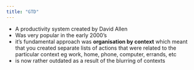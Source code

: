 ```yaml
---
title: "GTD"
---
```


- A productivity system created by David Allen<span id='VcvqPJhjW'/>
- Was very popular in the early 2000’s<span id='xK13PYbGt'/>
- it’s fundamental approach was **organisation by context** which meant that you created separate lists of actions that were related to the particular context eg work, home, phone, computer, errands, etc<span id='rMHaGRwhD'/>
- is now rather outdated as a result of the blurring of contexts<span id='j6LZJPpxi'/>
